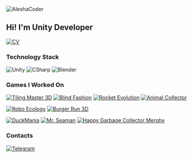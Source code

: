 ![AleshaCoder](https://sun9-17.userapi.com/3O2_zhl5r4nzpAXh31NPcOKlm-T7ZTqJsl3efw/ob5zvQj0n4I.jpg)
## Hi! I'm Unity Developer
[![CV](https://img.shields.io/badge/-CV_AleshaCoder-123456?style=for-the-badge&logo=GoogleMessages)](https://docs.google.com/document/d/1zJdecRJM0VvcyIG3bGC7uGYbpkSTZWsjU3lZEqyHRNU/)
### Technology Stack

![Unity](https://img.shields.io/badge/-Unity-123456?style=for-the-badge&logo=unity)
![CSharp](https://img.shields.io/badge/-CSharp-123456?style=for-the-badge&logo=csharp&logoColor=37E1FF)
![Blender](https://img.shields.io/badge/-Blender-123456?style=for-the-badge&logo=blender&logoColor=F4CA16)

### Games I Worked On
[![Tiling Master 3D](https://img.shields.io/badge/-Tiling_Master_3D-123456?style=for-the-badge&logo=GooglePlay)](https://play.google.com/store/apps/details?id=com.games.TileRepair)
[![Blind Fashion](https://img.shields.io/badge/-Blind_Fashion-123456?style=for-the-badge&logo=GooglePlay)](https://play.google.com/store/apps/details?id=com.Ndgames.BlindFashion)
[![Rocket Evolution](https://img.shields.io/badge/-Rocket_Evolution-123456?style=for-the-badge&logo=GooglePlay)](https://play.google.com/store/apps/details?id=com.HyperJunkie.RocketEvolution)
[![Animal Collector](https://img.shields.io/badge/-Animal_Collector-123456?style=for-the-badge&logo=GooglePlay)](https://play.google.com/store/apps/details?id=com.hyperquad.animalcollector)

[![Robo Ecology](https://img.shields.io/badge/-Robo_Ecology-123456?style=for-the-badge&logo=Android)](https://drive.google.com/drive/u/0/folders/1xaIdz5BIASIjMXPTSxZ72sSw5b30XpBR)
[![Burger Run 3D](https://img.shields.io/badge/-Burger_Run_3D-123456?style=for-the-badge&logo=Android)](https://apkcombo.com/burger-run-3d/run.burger.run/)

[![DuckMania](https://img.shields.io/badge/DuckMania-123456?style=for-the-badge&logo=Itch.io)](https://aleshacoder.itch.io/duckmania)
[![Mr. Seaman](https://img.shields.io/badge/Mr._Seaman-123456?style=for-the-badge&logo=Itch.io)](https://aleshacoder.itch.io/mr-seaman)
[![Happy Garbage Collector Merphy](https://img.shields.io/badge/Happy_Garbage_Collector_Merphy-123456?style=for-the-badge&logo=Itch.io)](https://aleshacoder.itch.io/happygarbagecollectormerphy)

### Contacts
[![Telegram](https://img.shields.io/badge/-Telegram-123456?style=for-the-badge&logo=telegram)](https://t.me/AleshaCoder)
